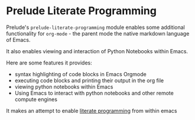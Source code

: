# Prelude Literate Programming

Prelude's `prelude-literate-programming` module enables some
additional functionality for `org-mode` - the parent mode the native
markdown language of Emacs.

It also enables viewing and interaction of Python Notebooks within Emacs.

Here are some features it provides:

- syntax highlighting of code blocks in Emacs Orgmode
- executing code blocks and printing their output in the org file
- viewing python notebooks within Emacs
- Using Emacs to interact with python notebooks and other remote compute engines

It makes an attempt to enable [literate programming](http://www.literateprogramming.com/knuthweb.pdf)
from within emacs

